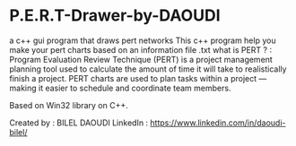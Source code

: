 # P.E.R.T-Drawer-by-DAOUDI
a c++ gui program that draws pert networks
This c++ program help you make your pert charts based on an information file .txt
what is PERT ? : Program Evaluation Review Technique (PERT) is a project management planning tool used to calculate the amount of time it will take to realistically finish a project.
PERT charts are used to plan tasks within a project — making it easier to schedule and coordinate team members.

Based on Win32 library on C++.

Created by : BILEL DAOUDI 
LinkedIn : https://www.linkedin.com/in/daoudi-bilel/
